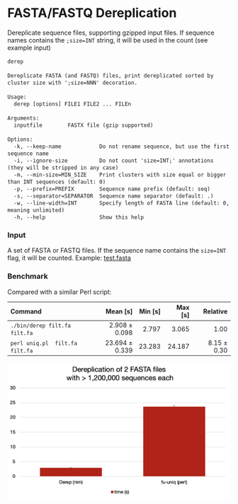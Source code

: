 # FASTA/FASTQ Dereplication

Dereplicate sequence files, supporting gzipped input files. 
If sequence names contains the `;size=INT` string, it will be used in the count (see example input)

```
derep

Dereplicate FASTA (and FASTQ) files, print dereplicated sorted by cluster size with ';size=NNN' decoration.

Usage:
  derep [options] FILE1 FILE2 ... FILEn

Arguments:
  inputfile        FASTX file (gzip supported)

Options:
  -k, --keep-name            Do not rename sequence, but use the first sequence name
  -i, --ignore-size          Do not count 'size=INT;' annotations (they will be stripped in any case)
  -m, --min-size=MIN_SIZE    Print clusters with size equal or bigger than INT sequences (default: 0)
  -p, --prefix=PREFIX        Sequence name prefix (default: seq)
  -s, --separator=SEPARATOR  Sequence name separator (default: .)
  -w, --line-width=INT       Specify length of FASTA line (default: 0, meaning unlimited)
  -h, --help                 Show this help
```

### Input

A set of FASTA or FASTQ files. If the sequence name contains the `size=INT` flag, it will be counted.
Example: [test.fasta](test.fa)


### Benchmark
 
Compared with a similar Perl script:

| Command | Mean [s] | Min [s] | Max [s] | Relative |
|:---|---:|---:|---:|---:|
| `./bin/derep filt.fa filt.fa` | 2.908 ± 0.098 | 2.797 | 3.065 | 1.00 |
| `perl uniq.pl	 filt.fa filt.fa` | 23.694 ± 0.339 | 23.283 | 24.187 | 8.15 ± 0.30 |


![benchmark plot](examples/bench_small.png)
